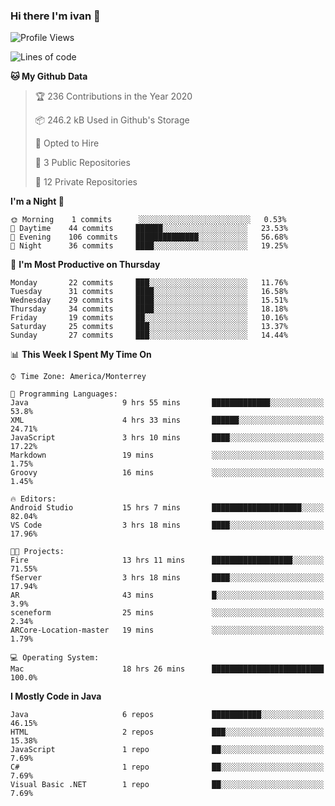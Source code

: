 ### Hi there I'm ivan 👋
<!--START_SECTION:waka-->
![Profile Views](http://img.shields.io/badge/Profile%20Views-171-blue)

![Lines of code](https://img.shields.io/badge/From%20Hello%20World%20I%27ve%20Written-2.2%20million%20lines%20of%20code-blue)

**🐱 My Github Data** 

> 🏆 236 Contributions in the Year 2020
 > 
> 📦 246.2 kB Used in Github's Storage 
 > 
> 💼 Opted to Hire
 > 
> 📜 3 Public Repositories 
 > 
> 🔑 12 Private Repositories  
 > 
**I'm a Night 🦉** 

```text
🌞 Morning    1 commits      ░░░░░░░░░░░░░░░░░░░░░░░░░   0.53% 
🌆 Daytime    44 commits     ██████░░░░░░░░░░░░░░░░░░░   23.53% 
🌃 Evening    106 commits    ██████████████░░░░░░░░░░░   56.68% 
🌙 Night      36 commits     ████░░░░░░░░░░░░░░░░░░░░░   19.25%

```
📅 **I'm Most Productive on Thursday** 

```text
Monday       22 commits     ███░░░░░░░░░░░░░░░░░░░░░░   11.76% 
Tuesday      31 commits     ████░░░░░░░░░░░░░░░░░░░░░   16.58% 
Wednesday    29 commits     ████░░░░░░░░░░░░░░░░░░░░░   15.51% 
Thursday     34 commits     ████░░░░░░░░░░░░░░░░░░░░░   18.18% 
Friday       19 commits     ██░░░░░░░░░░░░░░░░░░░░░░░   10.16% 
Saturday     25 commits     ███░░░░░░░░░░░░░░░░░░░░░░   13.37% 
Sunday       27 commits     ███░░░░░░░░░░░░░░░░░░░░░░   14.44%

```


📊 **This Week I Spent My Time On** 

```text
⌚︎ Time Zone: America/Monterrey

💬 Programming Languages: 
Java                     9 hrs 55 mins       █████████████░░░░░░░░░░░░   53.8% 
XML                      4 hrs 33 mins       ██████░░░░░░░░░░░░░░░░░░░   24.71% 
JavaScript               3 hrs 10 mins       ████░░░░░░░░░░░░░░░░░░░░░   17.22% 
Markdown                 19 mins             ░░░░░░░░░░░░░░░░░░░░░░░░░   1.75% 
Groovy                   16 mins             ░░░░░░░░░░░░░░░░░░░░░░░░░   1.45%

🔥 Editors: 
Android Studio           15 hrs 7 mins       ████████████████████░░░░░   82.04% 
VS Code                  3 hrs 18 mins       ████░░░░░░░░░░░░░░░░░░░░░   17.96%

🐱‍💻 Projects: 
Fire                     13 hrs 11 mins      ██████████████████░░░░░░░   71.55% 
fServer                  3 hrs 18 mins       ████░░░░░░░░░░░░░░░░░░░░░   17.94% 
AR                       43 mins             █░░░░░░░░░░░░░░░░░░░░░░░░   3.9% 
sceneform                25 mins             ░░░░░░░░░░░░░░░░░░░░░░░░░   2.34% 
ARCore-Location-master   19 mins             ░░░░░░░░░░░░░░░░░░░░░░░░░   1.79%

💻 Operating System: 
Mac                      18 hrs 26 mins      █████████████████████████   100.0%

```

**I Mostly Code in Java** 

```text
Java                     6 repos             ███████████░░░░░░░░░░░░░░   46.15% 
HTML                     2 repos             ███░░░░░░░░░░░░░░░░░░░░░░   15.38% 
JavaScript               1 repo              ██░░░░░░░░░░░░░░░░░░░░░░░   7.69% 
C#                       1 repo              ██░░░░░░░░░░░░░░░░░░░░░░░   7.69% 
Visual Basic .NET        1 repo              ██░░░░░░░░░░░░░░░░░░░░░░░   7.69%

```



<!--END_SECTION:waka-->

<!--
<p align="center">
  <img src ="https://github-readme-stats.vercel.app/api?username=ivanjtm&show_icons=true&count_private=true&theme=default&hide_border=true&include_all_commits=true?count_private=true">
  <img src ="https://github-readme-stats.vercel.app/api/top-langs/?username=ivanjtm&layout=compact&hide_border=true&langs_count=50">
  <img src="https://github-readme-stats.vercel.app/api/wakatime?username=ivanjtm&hide_border=true"> 
</p>
-->
